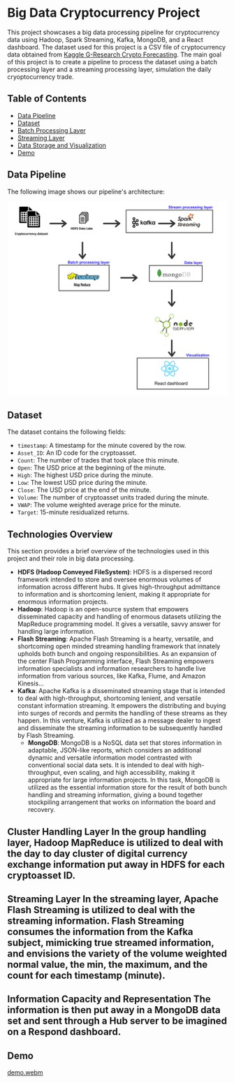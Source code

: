 # Big Data Cryptocurrency Project

This project showcases a big data processing pipeline for cryptocurrency data using Hadoop, Spark Streaming, Kafka, MongoDB, and a React dashboard. The dataset used for this project is a CSV file of cryptocurrency data obtained from [ Kaggle G-Research Crypto Forecasting](https://www.kaggle.com/competitions/g-research-crypto-forecasting/data). The main goal of this project is to create a pipeline to process the dataset using a batch processing layer and a streaming processing layer, simulation the daily cryoptocurrency trade.

## Table of Contents

- [Data Pipeline](#data-pipeline)
- [Dataset](#dataset)
- [Batch Processing Layer](#batch-processing-layer)
- [Streaming Layer](#streaming-layer)
- [Data Storage and Visualization](#data-storage-and-visualization)
- [Demo](#demo)


## Data Pipeline

The following image shows our pipeline's architecture:

![Data Pipeline](./BigDataArchitecture.png)

## Dataset

The dataset contains the following fields:

- `timestamp`: A timestamp for the minute covered by the row.
- `Asset_ID`: An ID code for the cryptoasset.
- `Count`: The number of trades that took place this minute.
- `Open`: The USD price at the beginning of the minute.
- `High`: The highest USD price during the minute.
- `Low`: The lowest USD price during the minute.
- `Close`: The USD price at the end of the minute.
- `Volume`: The number of cryptoasset units traded during the minute.
- `VWAP`: The volume weighted average price for the minute.
- `Target`: 15-minute residualized returns.


## Technologies Overview

This section provides a brief overview of the technologies used in this project and their role in big data processing.

 - **HDFS (Hadoop Conveyed FileSystem)**: HDFS is a dispersed record framework intended to store and oversee enormous volumes of information across different hubs. It gives high-throughput admittance to information and is shortcoming lenient, making it appropriate for enormous information projects. 
- **Hadoop**: Hadoop is an open-source system that empowers disseminated capacity and handling of enormous datasets utilizing the MapReduce programming model. It gives a versatile, savvy answer for handling large information.
 - **Flash Streaming**: Apache Flash Streaming is a hearty, versatile, and shortcoming open minded streaming handling framework that innately upholds both bunch and ongoing responsibilities. As an expansion of the center Flash Programming interface, Flash Streaming empowers information specialists and information researchers to handle live information from various sources, like Kafka, Flume, and Amazon Kinesis...
 - **Kafka**: Apache Kafka is a disseminated streaming stage that is intended to deal with high-throughput, shortcoming lenient, and versatile constant information streaming. It empowers the distributing and buying into surges of records and permits the handling of these streams as they happen. In this venture, Kafka is utilized as a message dealer to ingest and disseminate the streaming information to be subsequently handled by Flash Streaming.
   - **MongoDB**: MongoDB is a NoSQL data set that stores information in adaptable, JSON-like reports, which considers an additional dynamic and versatile information model contrasted with conventional social data sets. It is intended to deal with high-throughput, even scaling, and high accessibility, making it appropriate for large information projects. In this task, MongoDB is utilized as the essential information store for the result of both bunch handling and streaming information, giving a bound together stockpiling arrangement that works on information the board and recovery. 
## Cluster Handling Layer In the group handling layer, Hadoop MapReduce is utilized to deal with the day to day cluster of digital currency exchange information put away in HDFS for each cryptoasset ID. 
## Streaming Layer In the streaming layer, Apache Flash Streaming is utilized to deal with the streaming information. Flash Streaming consumes the information from the Kafka subject, mimicking true streamed information, and envisions the variety of the volume weighted normal value, the min, the maximum, and the count for each timestamp (minute). 
## Information Capacity and Representation The information is then put away in a MongoDB data set and sent through a Hub server to be imagined on a Respond dashboard.

## Demo
[demo.webm](https://github.com/SamerBenMim/BigData-Pipeline-Hadoop-Kafka-Spark/assets/79151541/5fb26869-e5dd-4378-9705-b82489e1e458)



